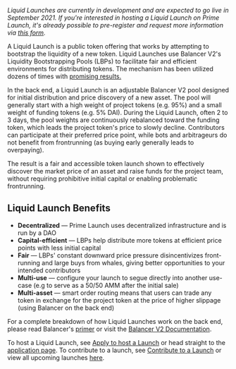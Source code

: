 *Liquid Launches are currently in development and are expected to go live in September 2021. If you're interested in hosting a Liquid Launch on Prime Launch, it's already possible to pre-register and request more information via <a href ="https://kolektivo.typeform.com/to/TPMzQKFE" target="_blank" rel="noopener noreferrer">this form</a>.*

A Liquid Launch is a public token offering that works by attempting to bootstrap the liquidity of a new token. Liquid Launches use Balancer V2's Liquidity Bootstrapping Pools (LBPs) to facilitate fair and efficient environments for distributing tokens. The mechanism has been utilized dozens of times with <a href="https://medium.com/perpetual-protocol/everything-you-need-to-know-about-the-first-liquidity-bootstrapping-pool-lbp-60a61b368c82" target="_blank" rel="noopener noreferrer">promising results.</a>

In the back end, a Liquid Launch is an adjustable Balancer V2 pool designed for initial distribution and price discovery of a new asset. The pool will generally start with a high weight of project tokens (e.g. 95%) and a small weight of funding tokens (e.g. 5% DAI). During the Liquid Launch, often 2 to 3 days, the pool weights are continuously rebalanced toward the funding token, which leads the project token's price to slowly decline. Contributors can participate at their preferred price point, while bots and arbitrageurs do not benefit from frontrunning (as buying early generally leads to overpaying).

The result is a fair and accessible token launch shown to effectively discover the market price of an asset and raise funds for the project team, without requiring prohibitive initial capital or enabling problematic frontrunning.

## Liquid Launch Benefits

- **Decentralized** — Prime Launch uses decentralized infrastructure and is run by a DAO
- **Capital-efficient** — LBPs help distribute more tokens at efficient price points with less initial capital
- **Fair** — LBPs' constant downward price pressure disincentivizes front-running and large buys from whales, giving better opportunities to your intended contributors
- **Multi-use** — configure your launch to segue directly into another use-case (e.g to serve as a 50/50 AMM after the initial sale)
- **Multi-asset** — smart order routing means that users can trade any token in exchange for the project token at the price of higher slippage (using Balancer on the back end)

For a complete breakdown of how Liquid Launches work on the back end, please read Balancer's <a href="https://medium.com/balancer-protocol/a-primer-on-fair-token-launches-and-liquidity-bootstrapping-pools-11bab5ff33a2" target="_blank" rel="noopener noreferrer">primer</a> or visit the <a href="https://docs.balancer.fi/" target="_blank" rel="noopener noreferrer">Balancer V2 Documentation</a>.

To host a Liquid Launch, see <a href="/documentation/host-a-launch">Apply to host a Launch</a> or head straight to the <a href="/launch">application page</a>. To contribute to a launch, see <a href="/documentation/contribute-to-a-launch">Contribute to a Launch</a> or view all upcoming launches <a href="/launches">here</a>.
